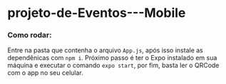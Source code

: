 # projeto-de-Eventos---Mobile

### Como rodar:
Entre na pasta que contenha o arquivo `App.js`, após isso instale as dependênicas com `npm i`.
Próximo passo é ter o Expo instalado em sua máquina e executar o comando `expo start`, por fim, basta ler o QRCode com o app no seu celular.